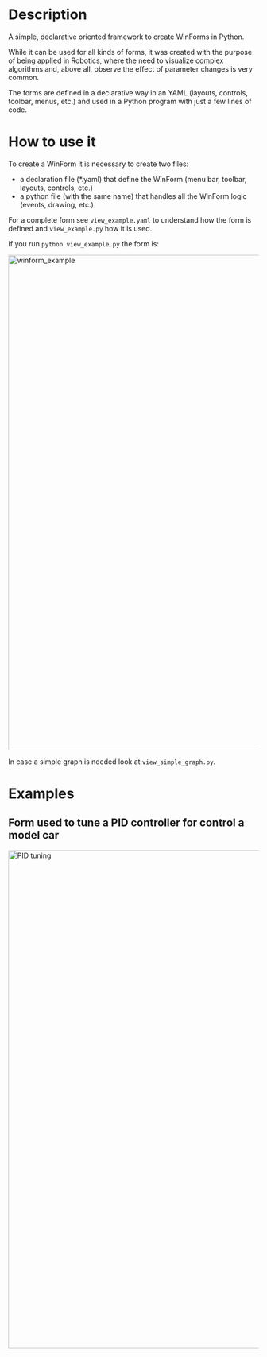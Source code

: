 # Description
A simple, declarative oriented framework to create WinForms in Python.

While it can be used for all kinds of forms, it was created with the purpose of being applied in Robotics, where the need to visualize complex algorithms and, above all, observe the effect of parameter changes is very common.

The forms are defined in a declarative way in an YAML (layouts, controls, toolbar, menus, etc.) and used in a Python program with just a few lines of code.

# How to use it
To create a WinForm it is necessary to create two files:
* a declaration file (*.yaml) that define the WinForm (menu bar, toolbar, layouts, controls, etc.)
* a python file (with the same name) that handles all the WinForm logic (events, drawing, etc.)

For a complete form see `view_example.yaml` to understand how the form is defined and `view_example.py` how it is used.

If you run `python view_example.py` the form is: 

<img width="997" alt="winform_example" src="https://github.com/njodal/WIndow_form/assets/28706901/ab02ce1f-9409-454d-8d95-e130fe6d77ed">

In case a simple graph is needed look at `view_simple_graph.py`.
# Examples

## Form used to tune a PID controller for control a model car

<img width="1003" alt="PID tuning" src="https://github.com/njodal/WIndow_form/assets/28706901/c978edfc-808b-47d4-993c-22d00b7fd154">





